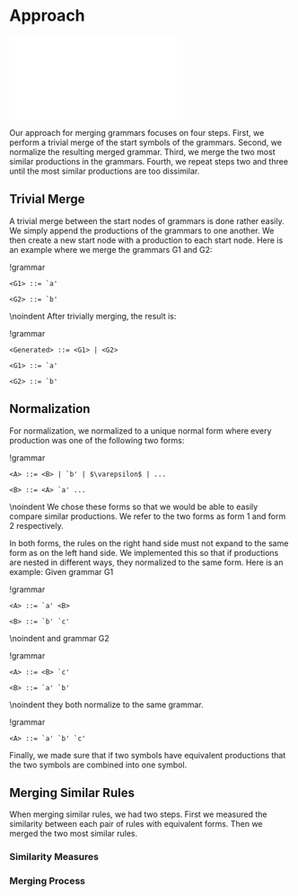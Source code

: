 # Approach

![Diagram of Approach](img/SIGMA-DFD.pdf)

Our approach for merging grammars focuses on four steps. First, we perform a trivial merge
of the start symbols of the grammars. Second, we normalize the resulting merged grammar.
Third, we merge the two most similar productions in the grammars. Fourth, we repeat steps
two and three until the most similar productions are too dissimilar.

## Trivial Merge

A trivial merge between the start nodes of grammars is done rather easily. We simply
append the productions of the grammars to one another. We then create a new start node
with a production to each start node. Here is an example where we merge the grammars G1 and G2:

!grammar
```
<G1> ::= `a'

<G2> ::= `b'
```

\noindent After trivially merging, the result is:

!grammar
```
<Generated> ::= <G1> | <G2>

<G1> ::= `a'

<G2> ::= `b'
```

## Normalization

For normalization, we normalized to a unique normal form where every production
was one of the following two forms:

!grammar
```
<A> ::= <B> | `b' | $\varepsilon$ | ...

<B> ::= <A> `a' ...
```

\noindent We chose these forms so that we would be able to easily compare similar productions.
We refer to the two forms as form 1 and form 2 respectively.

In both forms, the rules on the right hand side must not expand to the same form
as on the left hand side. We implemented this so that if productions are nested in different
ways, they normalized to the same form. Here is an example: Given grammar G1

!grammar
```
<A> ::= `a' <B>

<B> ::= `b' `c'
```

\noindent and grammar G2

!grammar
```
<A> ::= <B> `c'

<B> ::= `a' `b'
```

\noindent they both normalize to the same grammar.

!grammar
```
<A> ::= `a' `b' `c'
```

Finally, we made sure that if two symbols have equivalent productions
that the two symbols are combined into one symbol.

## Merging Similar Rules

When merging similar rules, we had two steps. First we measured
the similarity between each pair of rules with equivalent forms.
Then we merged the two most similar rules.

### Similarity Measures

### Merging Process